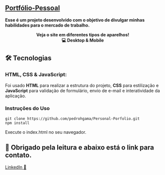 ## [Portfólio-Pessoal ](https://personal-portfolio-gray-seven.vercel.app/)

<b>Esse é um projeto desenvolvido com o objetivo de divulgar minhas habilidades para o mercado de trabalho.</b>

<p align="center"> <b>Veja o site em diferentes tipos de aparelhos!</b> <br/>
  <b> 💻 Desktop & Mobile</b>
  </p>

  <h2> 🛠️ Tecnologias</h2>

### HTML, CSS & JavaScript:
Foi usado <b>HTML</b> para realizar a estrutura do projeto, <b>CSS</b> para estilização e <b>JavaScript</b> para validação de formulário, envio de e-mail e interatividade da aplicação.


<h3>Instruções do Uso</h3>

```
git clone https://github.com/pedrohgama/Personal-Porfolio.git
npm install
```
Execute o index.html no seu navegador.

  ## 👋 Obrigado pela leitura e abaixo está o link para contato.

[LinkedIn 💬](https//:www.linkedin.com/in/pedro-gamam)
